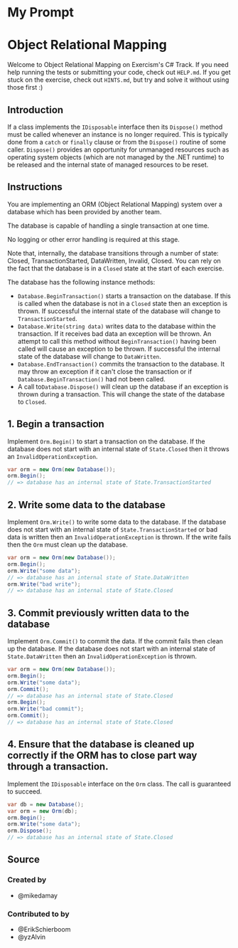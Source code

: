 # My Prompt

# Object Relational Mapping

Welcome to Object Relational Mapping on Exercism's C# Track.
If you need help running the tests or submitting your code, check out `HELP.md`.
If you get stuck on the exercise, check out `HINTS.md`, but try and solve it without using those first :)

## Introduction

If a class implements the `IDisposable` interface then its `Dispose()` method must be called whenever an instance is no longer required. This is typically done from a `catch` or `finally` clause or from the `Dispose()` routine of some caller. `Dispose()` provides an opportunity for unmanaged resources such as operating system objects (which are not managed by the .NET runtime) to be released and the internal state of managed resources to be reset.

## Instructions

You are implementing an ORM (Object Relational Mapping) system over a database which has been provided by another team.

The database is capable of handling a single transaction at one time.

No logging or other error handling is required at this stage.

Note that, internally, the database transitions through a number of state: Closed, TransactionStarted, DataWritten, Invalid, Closed. You can rely on the fact that the database is in a `Closed` state at the start of each exercise.

The database has the following instance methods:

- `Database.BeginTransaction()` starts a transaction on the database. If this is called when the database is not in a `Closed` state then an exception is thrown. If successful the internal state of the database will change to `TransactionStarted`.
- `Database.Write(string data)` writes data to the database within the transaction. If it receives bad data an exception will be thrown. An attempt to call this method without `BeginTransaction()` having been called will cause an exception to be thrown. If successful the internal state of the database will change to `DataWritten`.
- `Database.EndTransaction()` commits the transaction to the database. It may throw an exception if it can't close the transaction or if `Database.BeginTransaction()` had not been called.
- A call to`Database.Dispose()` will clean up the database if an exception is thrown during a transaction. This will change the state of the database to `Closed`.

## 1. Begin a transaction

Implement `Orm.Begin()` to start a transaction on the database. If the database does not start with an internal state of `State.Closed` then it throws an `InvalidOperationException`.

```csharp
var orm = new Orm(new Database());
orm.Begin();
// => database has an internal state of State.TransactionStarted
```

## 2. Write some data to the database

Implement `Orm.Write()` to write some data to the database. If the database does not start with an internal state of `State.TransactionStarted` or bad data is written then an `InvalidOperationException` is thrown. If the write fails then the `Orm` must clean up the database.

```csharp
var orm = new Orm(new Database());
orm.Begin();
orm.Write("some data");
// => database has an internal state of State.DataWritten
orm.Write("bad write");
// => database has an internal state of State.Closed
```

## 3. Commit previously written data to the database

Implement `Orm.Commit()` to commit the data. If the commit fails then clean up the database. If the database does not start with an internal state of `State.DataWritten` then an `InvalidOperationException` is thrown.

```csharp
var orm = new Orm(new Database());
orm.Begin();
orm.Write("some data");
orm.Commit();
// => database has an internal state of State.Closed
orm.Begin();
orm.Write("bad commit");
orm.Commit();
// => database has an internal state of State.Closed
```

## 4. Ensure that the database is cleaned up correctly if the ORM has to close part way through a transaction.

Implement the `IDisposable` interface on the `Orm` class. The call is guaranteed to succeed.

```csharp
var db = new Database();
var orm = new Orm(db);
orm.Begin();
orm.Write("some data");
orm.Dispose();
// => database has an internal state of State.Closed
```

## Source

### Created by

- @mikedamay

### Contributed to by

- @ErikSchierboom
- @yzAlvin